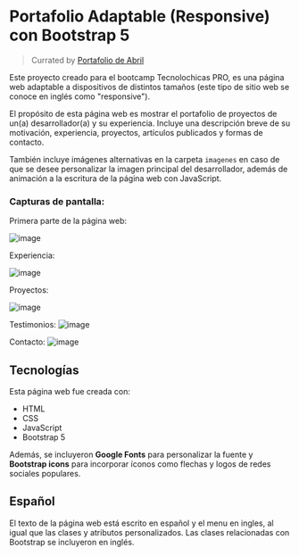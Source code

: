# Portafolio Adaptable (Responsive) con Bootstrap 5

> Currated by [Portafolio de Abril ](https://abril12sanchez.github.io/)


Este proyecto creado para el bootcamp Tecnolochicas PRO, es una página web adaptable a dispositivos de distintos tamaños (este tipo de sitio web se conoce en inglés como "responsive"). 

El propósito de esta página web es mostrar el portafolio de proyectos de un(a) desarrollador(a) y su experiencia. Incluye una descripción breve de su motivación, experiencia, proyectos, artículos publicados y formas de contacto. 

También incluye imágenes alternativas en la carpeta `imagenes` en caso de que se desee personalizar la imagen principal del desarrollador, además de animación a la escritura de la página web con JavaScript.

### Capturas de pantalla:

Primera parte de la página web:

![image](https://github.com/Abril12Sanchez/Abril12Sanchez.github.io/assets/137373616/a8a084c6-ce94-47e1-95ed-e434d75af8b4)

Experiencia:

![image](https://github.com/Abril12Sanchez/Abril12Sanchez.github.io/assets/137373616/86ace83c-149e-4810-90f5-9f17b2cba5de)

Proyectos:

![image](https://github.com/Abril12Sanchez/Abril12Sanchez.github.io/assets/137373616/8ec4fc15-df88-49f2-87c0-0145ac1ae1ae)


Testimonios:
![image](https://github.com/Abril12Sanchez/Abril12Sanchez.github.io/assets/137373616/3bbf6904-cb8d-4978-b9da-d5d570f20029)


Contacto:
![image](https://github.com/Abril12Sanchez/Abril12Sanchez.github.io/assets/137373616/9c57b11b-e92e-48d1-8c36-53e0d6e9d291)

## Tecnologías

Esta página web fue creada con:

* HTML
* CSS
* JavaScript 
* Bootstrap 5

Además, se incluyeron **Google Fonts** para personalizar la fuente y **Bootstrap icons** para incorporar íconos como flechas y logos de redes sociales populares. 

## Español

El texto de la página web está escrito en español y el menu en ingles, al igual que las clases y atributos personalizados. Las clases relacionadas con Bootstrap se incluyeron en inglés.




